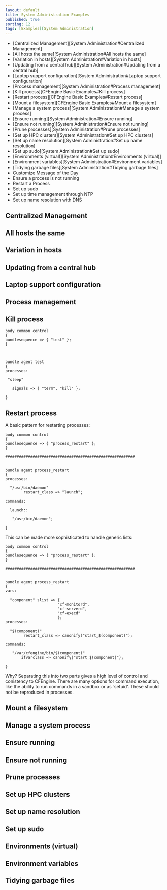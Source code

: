 ```yaml
---
layout: default
title: System Administration Examples 
published: true
sorting: 12
tags: [Examples][System Administration]
---
```


* [Centralized Management][System Administration#Centralized Management]
* [All hosts the same][System Administration#All hosts the same]
* [Variation in hosts][System Administration#Variation in hosts]
* [Updating from a central hub][System Administration#Updating from a central hub]
* [Laptop support configuration][System Administration#Laptop support configuration]
* [Process management][System Administration#Process management]
* [Kill process][CFEngine Basic Examples#Kill process]
* [Restart process][CFEngine Basic Examples#Restart process]
* [Mount a filesystem][CFEngine Basic Examples#Mount a filesystem]
* [Manage a system process][System Administration#Manage a system process]
* [Ensure running][System Administration#Ensure running]
* [Ensure not running][System Administration#Ensure not running]
* [Prune processes][System Administration#Prune processes]
* [Set up HPC clusters][System Administration#Set up HPC clusters]
* [Set up name resolution][System Administration#Set up name resolution]
* [Set up sudo][System Administration#Set up sudo]
* [Environments (virtual)][System Administration#Environments (virtual)]
* [Environment variables][System Administration#Environment variables]
* [Tidying garbage files][System Administration#Tidying garbage files]
* Customize Message of the Day
* Ensure a process is not running
* Restart a Process
* Set up sudo
* Set up time management through NTP
* Set up name resolution with DNS

## Centralized Management ##
## All hosts the same ##
## Variation in hosts ##
## Updating from a central hub ##
## Laptop support configuration ##
## Process management ##

## Kill process ##

```cf3
body common control
{
bundlesequence => { "test" };
}



bundle agent test
{
processes:

 "sleep"

   signals => { "term", "kill" };

}
```

## Restart process ##

A basic pattern for restarting processes:

```cf3
body common control
{
bundlesequence => { "process_restart" };
}

#########################################################


bundle agent process_restart
{
processes:

  "/usr/bin/daemon" 
        restart_class => "launch";

commands:

  launch::

   "/usr/bin/daemon";

}
```

This can be made more sophisticated to handle generic lists:

```cf3
body common control
{
bundlesequence => { "process_restart" };
}

#########################################################


bundle agent process_restart
{
vars:

  "component" slist => {
                       "cf-monitord", 
                       "cf-serverd", 
                       "cf-execd" 
                       };
processes:

  "$(component)" 
        restart_class => canonify("start_$(component)");

commands:

   "/var/cfengine/bin/$(component)"
       ifvarclass => canonify("start_$(component)");

}
```

Why? Separating this into two parts gives a high level of control and conistency to CFEngine. There are many options for command execution, like the ability to run commands in a sandbox or as `setuid'. These should not be reproduced in processes.

## Mount a filesystem ##
## Manage a system process ##
## Ensure running ##
## Ensure not running ##
## Prune processes ##
## Set up HPC clusters ##
## Set up name resolution ##
## Set up sudo ##
## Environments (virtual) ##
## Environment variables ##
## Tidying garbage files ##